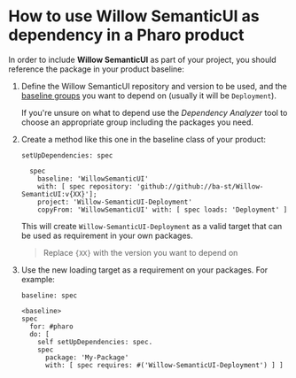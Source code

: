 # How to use Willow SemanticUI as dependency in a Pharo product

In order to include **Willow SemanticUI** as part of your project, you should reference
the package in your product baseline:

1. Define the Willow SemanticUI repository and version to be used, and the
  [baseline groups](../reference/Baseline-groups.md) you want to depend on
  (usually it will be `Deployment`).

    If you're unsure on what to depend use the *Dependency Analyzer*
    tool to choose an appropriate group including the packages you need.

2. Create a method like this one in the baseline class of your product:

    ```smalltalk
    setUpDependencies: spec

      spec
        baseline: 'WillowSemanticUI'
        with: [ spec repository: 'github://github://ba-st/Willow-SemanticUI:v{XX}'];
        project: 'Willow-SemanticUI-Deployment'
        copyFrom: 'WillowSemanticUI' with: [ spec loads: 'Deployment' ]
    ```

    This will create `Willow-SemanticUI-Deployment` as a valid target that can
    be used as requirement in your own packages.

    > Replace `{XX}` with the version you want to depend on

3. Use the new loading target as a requirement on your packages. For example:

    ```smalltalk
    baseline: spec

    <baseline>
    spec
      for: #pharo
      do: [
        self setUpDependencies: spec.
        spec
          package: 'My-Package'
          with: [ spec requires: #('Willow-SemanticUI-Deployment') ] ]
    ```
